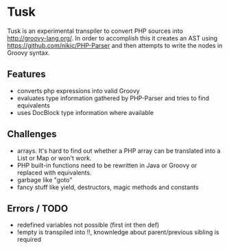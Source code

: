 # Tusk

Tusk is an experimental transpiler to convert PHP sources into http://groovy-lang.org/. 
In order to accomplish this it creates an AST using https://github.com/nikic/PHP-Parser and then attempts to write
the nodes in Groovy syntax.

## Features

* converts php expressions into valid Groovy
* evaluates type information gathered by PHP-Parser and tries to find equivalents
* uses DocBlock type information where available

## Challenges

* arrays. It's hard to find out whether a PHP array can be translated into a List or Map or won't work.
* PHP built-in functions need to be rewritten in Java or Groovy or replaced with equivalents.
* garbage like "goto"
* fancy stuff like yield, destructors, magic methods and constants


## Errors / TODO

* redefined variables not possible (first int then def)
* !empty is transpiled into !!, knownledge about parent/previous sibling is required
